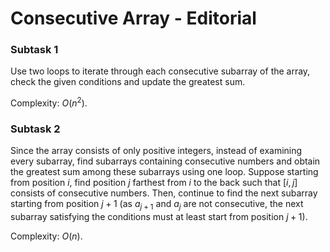 # Consecutive Array - Editorial

### Subtask 1

Use two loops to iterate through each consecutive subarray of the array, check the given conditions and update the greatest sum.

Complexity: $O(n^2)$.

### Subtask 2

Since the array consists of only positive integers, instead of examining every subarray, find subarrays containing consecutive numbers and obtain the greatest sum among these subarrays using one loop.
Suppose starting from position $i,$ find position $j$ farthest from $i$ to the back such that $[i, j]$ consists of consecutive numbers. Then, continue to find the next subarray starting from position $j + 1$ (as $a_{j + 1}$ and $a_j$ are not consecutive, the next subarray satisfying the conditions must at least start from position $j + 1$).

Complexity: $O(n)$.
